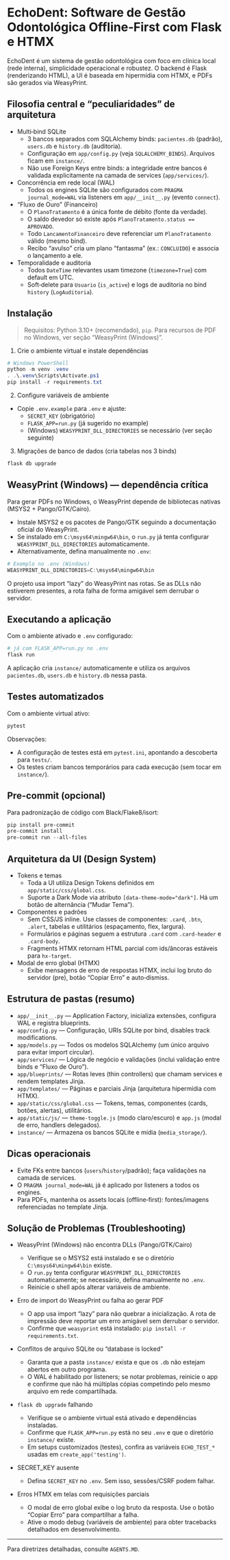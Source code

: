 # EchoDent: Software de Gestão Odontológica Offline‑First com Flask e HTMX

EchoDent é um sistema de gestão odontológica com foco em clínica local (rede interna), simplicidade operacional e robustez. O backend é Flask (renderizando HTML), a UI é baseada em hipermídia com HTMX, e PDFs são gerados via WeasyPrint.

## Filosofia central e “peculiaridades” de arquitetura

- Multi‑bind SQLite
  - 3 bancos separados com SQLAlchemy binds: `pacientes.db` (padrão), `users.db` e `history.db` (auditoria).
  - Configuração em `app/config.py` (veja `SQLALCHEMY_BINDS`). Arquivos ficam em `instance/`.
  - Não use Foreign Keys entre binds: a integridade entre bancos é validada explicitamente na camada de services (`app/services/`).
- Concorrência em rede local (WAL)
  - Todos os engines SQLite são configurados com `PRAGMA journal_mode=WAL` via listeners em `app/__init__.py` (evento `connect`).
- “Fluxo de Ouro” (Financeiro)
  - O `PlanoTratamento` é a única fonte de débito (fonte da verdade).
  - O saldo devedor só existe após `PlanoTratamento.status == APROVADO`.
  - Todo `LancamentoFinanceiro` deve referenciar um `PlanoTratamento` válido (mesmo bind).
  - Recibo “avulso” cria um plano “fantasma” (ex.: `CONCLUIDO`) e associa o lançamento a ele.
- Temporalidade e auditoria
  - Todos `DateTime` relevantes usam timezone (`timezone=True`) com default em UTC.
  - Soft‑delete para `Usuario` (`is_active`) e logs de auditoria no bind `history` (`LogAuditoria`).

## Instalação

> Requisitos: Python 3.10+ (recomendado), `pip`. Para recursos de PDF no Windows, ver seção “WeasyPrint (Windows)”.

1) Crie o ambiente virtual e instale dependências

```powershell
# Windows PowerShell
python -m venv .venv
. .\.venv\Scripts\Activate.ps1
pip install -r requirements.txt
```

2) Configure variáveis de ambiente

- Copie `.env.example` para `.env` e ajuste:
  - `SECRET_KEY` (obrigatório)
  - `FLASK_APP=run.py` (já sugerido no example)
  - (Windows) `WEASYPRINT_DLL_DIRECTORIES` se necessário (ver seção seguinte)

3) Migrações de banco de dados (cria tabelas nos 3 binds)

```powershell
flask db upgrade
```

## WeasyPrint (Windows) — dependência crítica

Para gerar PDFs no Windows, o WeasyPrint depende de bibliotecas nativas (MSYS2 + Pango/GTK/Cairo).

- Instale MSYS2 e os pacotes de Pango/GTK seguindo a documentação oficial do WeasyPrint.
- Se instalado em `C:\msys64\mingw64\bin`, o `run.py` já tenta configurar `WEASYPRINT_DLL_DIRECTORIES` automaticamente.
- Alternativamente, defina manualmente no `.env`:

```powershell
# Exemplo no .env (Windows)
WEASYPRINT_DLL_DIRECTORIES=C:\msys64\mingw64\bin
```

O projeto usa import “lazy” do WeasyPrint nas rotas. Se as DLLs não estiverem presentes, a rota falha de forma amigável sem derrubar o servidor.

## Executando a aplicação

Com o ambiente ativado e `.env` configurado:

```powershell
# já com FLASK_APP=run.py no .env
flask run
```

A aplicação cria `instance/` automaticamente e utiliza os arquivos `pacientes.db`, `users.db` e `history.db` nessa pasta.

## Testes automatizados

Com o ambiente virtual ativo:

```powershell
pytest
```

Observações:
- A configuração de testes está em `pytest.ini`, apontando a descoberta para `tests/`.
- Os testes criam bancos temporários para cada execução (sem tocar em `instance/`).

## Pre-commit (opcional)

Para padronização de código com Black/Flake8/isort:

```powershell
pip install pre-commit
pre-commit install
pre-commit run --all-files
```

## Arquitetura da UI (Design System)

- Tokens e temas
  - Toda a UI utiliza Design Tokens definidos em `app/static/css/global.css`.
  - Suporte a Dark Mode via atributo `[data-theme-mode="dark"]`. Há um botão de alternância (“Mudar Tema”).
- Componentes e padrões
  - Sem CSS/JS inline. Use classes de componentes: `.card`, `.btn`, `.alert`, tabelas e utilitários (espaçamento, flex, largura).
  - Formulários e páginas seguem a estrutura `.card` com `.card-header` e `.card-body`.
  - Fragments HTMX retornam HTML parcial com ids/âncoras estáveis para `hx-target`.
- Modal de erro global (HTMX)
  - Exibe mensagens de erro de respostas HTMX, inclui log bruto do servidor (pre), botão “Copiar Erro” e auto‑dismiss.

## Estrutura de pastas (resumo)

- `app/__init__.py` — Application Factory, inicializa extensões, configura WAL e registra blueprints.
- `app/config.py` — Configuração, URIs SQLite por bind, disables track modifications.
- `app/models.py` — Todos os modelos SQLAlchemy (um único arquivo para evitar import circular).
- `app/services/` — Lógica de negócio e validações (inclui validação entre binds e “Fluxo de Ouro”).
- `app/blueprints/` — Rotas leves (thin controllers) que chamam services e rendem templates Jinja.
- `app/templates/` — Páginas e parciais Jinja (arquitetura hipermídia com HTMX).
- `app/static/css/global.css` — Tokens, temas, componentes (cards, botões, alertas), utilitários.
- `app/static/js/` — `theme-toggle.js` (modo claro/escuro) e `app.js` (modal de erro, handlers delegados).
- `instance/` — Armazena os bancos SQLite e mídia (`media_storage/`).

## Dicas operacionais

- Evite FKs entre bancos (`users`/`history`/padrão); faça validações na camada de services.
- O `PRAGMA journal_mode=WAL` já é aplicado por listeners a todos os engines.
- Para PDFs, mantenha os assets locais (offline‑first): fontes/imagens referenciadas no template Jinja.

## Solução de Problemas (Troubleshooting)

- WeasyPrint (Windows) não encontra DLLs (Pango/GTK/Cairo)
  - Verifique se o MSYS2 está instalado e se o diretório `C:\msys64\mingw64\bin` existe.
  - O `run.py` tenta configurar `WEASYPRINT_DLL_DIRECTORIES` automaticamente; se necessário, defina manualmente no `.env`.
  - Reinicie o shell após alterar variáveis de ambiente.

- Erro de import do WeasyPrint ou falha ao gerar PDF
  - O app usa import “lazy” para não quebrar a inicialização. A rota de impressão deve reportar um erro amigável sem derrubar o servidor.
  - Confirme que `weasyprint` está instalado: `pip install -r requirements.txt`.

- Conflitos de arquivo SQLite ou “database is locked”
  - Garanta que a pasta `instance/` exista e que os `.db` não estejam abertos em outro programa.
  - O WAL é habilitado por listeners; se notar problemas, reinicie o app e confirme que não há múltiplas cópias competindo pelo mesmo arquivo em rede compartilhada.

- `flask db upgrade` falhando
  - Verifique se o ambiente virtual está ativado e dependências instaladas.
  - Confirme que `FLASK_APP=run.py` está no seu `.env` e que o diretório `instance/` existe.
  - Em setups customizados (testes), confira as variáveis `ECHO_TEST_*` usadas em `create_app('testing')`.

- SECRET_KEY ausente
  - Defina `SECRET_KEY` no `.env`. Sem isso, sessões/CSRF podem falhar.

- Erros HTMX em telas com requisições parciais
  - O modal de erro global exibe o log bruto da resposta. Use o botão “Copiar Erro” para compartilhar a falha.
  - Ative o modo debug (variáveis de ambiente) para obter tracebacks detalhados em desenvolvimento.

---

Para diretrizes detalhadas, consulte `AGENTS.MD`.
